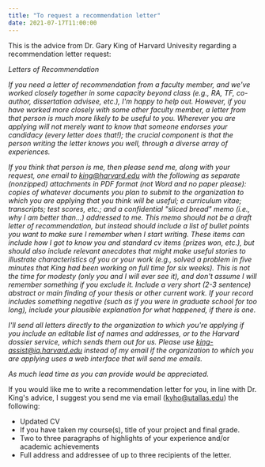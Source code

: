 ```yaml
---
title: "To request a recommendation letter"
date: 2021-07-17T11:00:00
---
```


This is the advice from Dr. Gary King of Harvard Univesity regarding a recommendation letter request:

<i>Letters of Recommendation
  
If you need a letter of recommendation from a faculty member, and we've worked closely together in some capacity beyond class (e.g., RA, TF, co-author, dissertation advisee, etc.), I'm happy to help out. However, if you have worked more closely with some other faculty member, a letter from that person is much more likely to be useful to you.  Wherever you are applying will not merely want to know that someone endorses your candidacy (every letter does that!); the crucial component is that the person writing the letter knows you well, through a diverse array of experiences.

If you think that person is me, then please send me, along with your request, one email to king@harvard.edu with the following as separate (nonzipped) attachments in PDF format (not Word and no paper please): copies of whatever documents you plan to submit to the organization to which you are applying that you think will be useful; a curriculum vitae; transcripts; test scores, etc.; and a confidential "sliced bread" memo (i.e., why I am better than...) addressed to me. This memo should not be a draft letter of recommendation, but instead should include a list of bullet points you want to make sure I remember when I start writing. These items can include how I got to know you and standard cv items (prizes won, etc.), but should also include relevant anecdotes that might make useful stories to illustrate characteristics of you or your work (e.g., solved a problem in five minutes that King had been working on full time for six weeks). This is not the time for modesty (only you and I will ever see it), and don't assume I will remember something if you exclude it. Include a very short (2-3 sentence) abstract or main finding of your thesis or other current work. If your record includes something negative (such as if you were in graduate school for too long), include your plausible explanation for what happened, if there is one. 

I'll send all letters directly to the organization to which you're applying if you include an editable list of names and addresses, or to the Harvard dossier service, which sends them out for us.  Please use king-assist@iq.harvard.edu instead of my email if the organization to which you are applying uses a web interface that will send me emails.

As much lead time as you can provide would be appreciated.</i>

If you would like me to write a recommendation letter for you, in line with Dr. King's advice, I suggest you send me via email (kyho@utallas.edu) the following:

- Updated CV
- If you have taken my course(s), title of your project and final grade.
- Two to three paragraphs of highlights of your experience and/or academic achievements
- Full address and addressee of up to three recipients of the letter.


